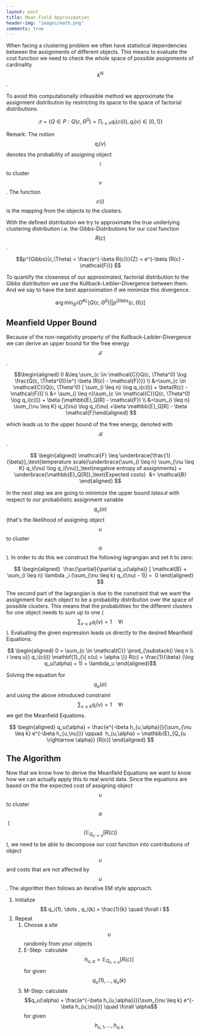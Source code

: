 ```yaml
---
layout: post
title: Mean Field Approximation
header-img: "images/math.png"
comments: true
---
```


When facing a clustering problem we often have statistical dependencies between the assignments of different objects. This means to evaluate the cost function we need to check the whole space of possible assignments of cardinality $$ k^N $$.

To avoid this computationally infeasible method we approximate the assignment distribution by restricting its space to the space of factorial distributions. 

$$ \mathcal{Q} = \{ Q \in P: Q(c, \Theta^0) = \prod_{i\leq n} q_i(c(i)) , q_i(\nu) \in [0,1] \} $$

Remark: The notion $$q_i(\nu)$$ denotes the probability of assigning object $$ i$$ to cluster $$\nu$$. The function $$ c(i)$$ is the mapping from the objects to the clusters.

With the defined distribution we try to approximate the true underlying clustering distribution i.e. the Gibbs-Distributions for our cost function $$ R(c)$$.  

$$p^{Gibbs}(c,\Theta) = \frac{e^{-\beta R(c)}}{Z} = e^{-\beta (R(c) - \mathcal{F})} $$

To quantify the closeness of our approximated, factorial distribution to the Gibbs distribution we use the Kullback-Leibler-Divergence between them. And we say to have the best approximation if we minimize this divergence.  

$$ \arg \min_{\Theta^0} D^{KL}[Q(c, \Theta^0) || p^{Gibbs}(c,\Theta))] $$

## Meanfield Upper Bound

Because of the non-negativity property of the Kullback-Leibler-Divergence we can derive an upper bound for the free energy $$ \mathcal{F}$$.  

$$\begin{aligned} 0 &\leq \sum_{c \in \mathcal{C}}Q(c, \Theta^0) \log \frac{Q(c, \Theta^0)}{e^{-\beta (R(c) - \mathcal{F})}} \\ &=\sum_{c \in \mathcal{C}}Q(c, \Theta^0) [ \sum_{i \leq n} \log q_i(c(i)) + \beta(R(c) - \mathcal{F})] \\ &= \sum_{i \leq n}\sum_{c \in \mathcal{C}}Q(c, \Theta^0) \log q_i(c(i)) + \beta (\mathbb{E}_Q[R] - \mathcal{F}) \\ &=\sum_{i \leq n} \sum_{\nu \leq K} q_i(\nu) \log q_i(\nu) +\beta \mathbb{E}_Q[R] - \beta  \mathcal{F}\end{aligned} $$

which leads us to the upper bound of the free energy, denoted with $$ \mathcal{B}$$. 

$$ \begin{aligned} \mathcal{F} \leq \underbrace{\frac{1}{\beta}}_\text{temperature scale}\underbrace{\sum_{i \leq n} \sum_{\nu \leq K} q_i(\nu) \log q_i(\nu)}_\text{negative entropy of assignments} + \underbrace{\mathbb{E}_Q[R]}_\text{Expected costs}  &= \mathcal{B} \end{aligned} $$

In the next step we are going to minimize the upper bound $latex \mathcal{B}$ with respect to our probabilistic assignment variable $$ q_u(\alpha)$$ (that's the likelihood of assigning object $$ u$$ to cluster $$ \alpha$$). In order to do this we construct the following lagrangian and set it to zero:  

$$ \begin{aligned}  \frac{\partial}{\partial q_u(\alpha)} [ \mathcal{B} + \sum_{i \leq n} \lambda _i (\sum_{\nu \leq k} q_i(\nu) - 1)] =  0 \end{aligned} $$

The second part of the lagrangian is due to the constraint that we want the assignment for each object to be a probability distribution over the space of possible clusters. This means that the probabilities for the different clusters for one object needs to sum up to one ($$ \sum_{\nu \leq k} q_i(\nu) = 1 \quad \forall i  $$). Evaluating the given expression leads us directly to the desired Meanfield Equations.  

$$ \begin{aligned} 0 = \sum_{c \in \mathcal{C}} \prod_{\substack{i \leq n \\ i \neq u}} q_i(c(i)) \mathbf{1}_{\{ c(u) = \alpha \}} R(c) + \frac{1}{\beta} (\log q_u(\alpha) + 1) + \lambda_u \end{aligned}$$

Solving the equation for $$ q_u(\alpha)$$ and using the above introduced constraint $$ \sum_{\nu \leq k} q_i(\nu) = 1 \quad \forall i  $$ we get the Meanfield Equations.  

$$ \begin{aligned} q_u{\alpha} = \frac{e^{-\beta h_{u,\alpha}}}{\sum_{\nu \leq k} e^{-\beta h_{u,\nu}}} \qquad  h_{u,\alpha} = \mathbb{E}_{Q_{u \rightarrow \alpha}} [R(c)] \end{aligned} $$



## The Algorithm

Now that we know how to derive the Meanfield Equations we want to know how we can actually apply this to real world data. Since the equations are based on the the expected cost of assigning object $$u$$ to cluster $$ \alpha$$  ($$ (\mathbb{E}_{Q_{u \rightarrow \alpha}} [R(c)]$$), we need to be able to decompose our cost function into contributions of object $$ u$$ and costs that are not affected by $$ u$$. The algorithm then follows an iterative EM style approach.

1. Initialize $$ q_i(1), \dots , q_i(k) = \frac{1}{k} \quad \forall i $$  
2. Repeat  
	1. Choose a site $$ u$$ randomly from your objects
	2. E-Step:  calculate $$h_{u,\alpha} = \mathbb{E}_{Q_{u \rightarrow \alpha}} [R(c)]$$ for given $$ q_u(1), \dots , q_u(k)$$
	3. M-Step: calculate $$q_u(\alpha) = \frac{e^{-\beta h_{u,\alpha}}}{\sum_{\nu \leq k} e^{-\beta h_{u,\nu}}} \quad \forall \alpha$$ for given $$h_{u,1}, \dots , h_{u,k}$$



